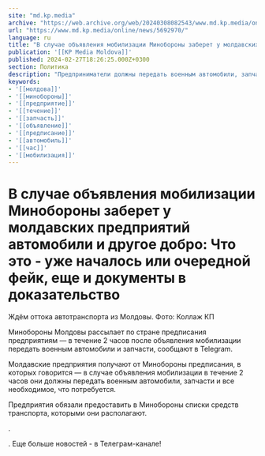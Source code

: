 ```yaml
---
site: "md.kp.media"
archive: "https://web.archive.org/web/20240308082543/www.md.kp.media/online/news/5692970/"
url: "https://www.md.kp.media/online/news/5692970/"
language: ru
title: "В случае объявления мобилизации Минобороны заберет у молдавских предприятий автомобили и другое добро: Что это - уже началось или очередной фейк, еще и документы в доказательство"
publication: '[[KP Media Moldova]]'
published: 2024-02-27T18:26:25.000Z+0300
section: Политика
description: "Предприниматели должны передать военным автомобили, запчасти и все необходимое, что потребуется"
keywords:
- '[[молдова]]'
- '[[минобороны]]'
- '[[предприятие]]'
- '[[течение]]'
- '[[запчасть]]'
- '[[объявление]]'
- '[[предписание]]'
- '[[автомобиль]]'
- '[[час]]'
- '[[мобилизация]]'
---
```


# В случае объявления мобилизации Минобороны заберет у молдавских предприятий автомобили и другое добро: Что это - уже началось или очередной фейк, еще и документы в доказательство

Ждём оттока автотранспорта из Молдовы. Фото: Коллаж КП

Минобороны Молдовы рассылает по стране предписания предприятиям — в течение 2 часов после объявления мобилизации передать военным автомобили и запчасти, сообщают в Telegram.

Молдавские предприятия получают от Минобороны предписания, в которых говорится — в случае объявления мобилизации в течение 2 часов они должны передать военным автомобили, запчасти и все необходимое, что потребуется.

Предприятия обязали предоставить в Минобороны списки средств транспорта, которыми они располагают.

.

. Еще больше новостей - в Телеграм-канале!